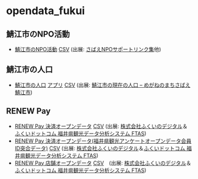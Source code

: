 # opendata_fukui
 
## 鯖江市のNPO活動

- [鯖江市のNPO活動](sabae_npo_act.csv) [CSV](https://code4fukui.github.io/opendata_fukui/sabae_npo_act.csv) (出展: [さばえNPOサポートリンク集](http://www.sabae-npo.org/doyano/link/index.html)他)

## 鯖江市の人口

- [鯖江市の人口](sabae_population.csv) [アプリ](https://code4fukui.github.io/opendata_fukui/sabae_population.html) [CSV](https://code4fukui.github.io/opendata_fukui/sabae_population.csv) (出展: [鯖江市の現在の人口 – めがねのまちさばえ 鯖江市](https://www.city.sabae.fukui.jp/about_city/tokeijoho/sabae-jinko.html))

## RENEW Pay

- [RENEW Pay 決済オープンデータ](renewpay_payment_2022.csv) [CSV](https://code4fukui.github.io/opendata_fukui/renewpay_payment_2022.csv) (出展: [株式会社ふくいのデジタル](https://www.fukui-digital.co.jp/)＆[ふくいドットコム 福井県観光データ分析システム FTAS](https://www.fuku-e.com/feature/detail_266.html))
- [RENEW Pay 決済オープンデータ(福井県観光アンケートオープンデータ会員ID突合データ)](renewpay_payment_linked_2022.csv) [CSV](https://code4fukui.github.io/opendata_fukui/renewpay_payment_linked_2022.csv) (出展: [株式会社ふくいのデジタル](https://www.fukui-digital.co.jp/)＆[ふくいドットコム 福井県観光データ分析システム FTAS](https://www.fuku-e.com/feature/detail_266.html))
- [RENEW Pay 店舗オープンデータ](renewpay_store_2022.csv) [CSV](https://code4fukui.github.io/opendata_fukui/renewpay_store_2022.csv)　(出展: [株式会社ふくいのデジタル](https://www.fukui-digital.co.jp/)＆[ふくいドットコム 福井県観光データ分析システム FTAS](https://www.fuku-e.com/feature/detail_266.html))
